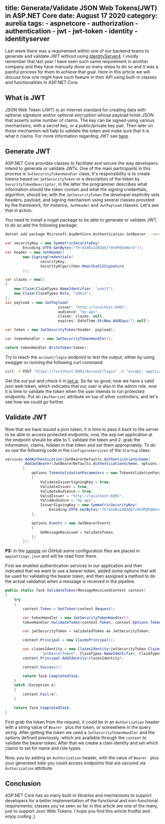 title: Generate/Validate JSON Web Tokens(JWT) in ASP.NET Core
date: August 17 2020
category: aurelia
tags:
    - aspnetcore
    - authorization
    - authentication
    - jwt
    - jwt-token
    - identity
    - identityserver
---

Last week there was a requirement within one of our backend teams to generate and validate JWT without using [IdentityServer4](https://identityserver4.readthedocs.io/en/latest/). I vividly remember that last year I have seen such same requirement in another company and they have manually done so many steps to do so and it was a painful process for them to achieve that goal. Here in this article we will discuss how one might have such feature in their API using built-in classes and functionalities in ASP.NET Core.

<!-- more -->

## What is **JWT**

JSON Web Token (JWT) is an Internet standard for creating data with optional signature and/or optional encryption whose payload holds JSON that asserts some number of claims. The key can be signed using various mechanisms, with a secret key, or a public/private key pair. Then later on these mechanism will help to validate the token and make sure that it is what it claims. For more information regarding JWT see [here](https://jwt.io/introduction/).


## Generate JWT

ASP.NET Core provides classes to facilitate and secure the way developers intend to generate or validate JWTs. One of the main participants in this process is `JwtSecurityTokenHandler` class; It's responsibility is to create tokens based on `JwtSecurityToken` or a description of the token by `SecurityTokenDescriptor`, in the latter the programmer describes what information should the token contain and what the signing credentials, algorithm, should be; with the `JwtSecurityToken` the developer explicitly sets headers, payload, and signing mechanism using several classes provided by the framework, for instance, `JwtHeader` and `JwtPayload` classes. Let's see that in action.

You need to install a nuget package to be able to generate or validate JWT, to do so add the following package:

```bash
dotnet add package Microsoft.AspNetCore.Authentication.JwtBearer --version 3.1.8
```

```cs
var securityKey = new SymmetricSecurityKey(
        Encoding.UTF8.GetBytes("7h!$S40u1d83@$7r0n9P@5$Word"));
var header = new JwtHeader(
        new SigningCredentials(
                securityKey,
                SecurityAlgorithms.HmacSha512Signature
        ));

var claims = new[]
{
    new Claim(ClaimTypes.NameIdentifier, "user1"),
    new Claim(ClaimTypes.Role, "admin"),
};
var payload = new JwtPayload(
                        issuer: "http://localhost:6001",
                        audience: "my-api",
                        claims: claims, null,
                        expires: DateTime.UtcNow.AddDays(7),null);

var token = new JwtSecurityToken(header, payload);

var tokenHandler = new JwtSecurityTokenHandler();

return tokenHandler.WriteToken(token);
```

Try to reach the `account/login` endpoint to test the output, either by using swagger or running the following curl command:

```bash
curl -X POST "https://localhost:6001/Account/login" -H "accept: application/json" -H "Content-Type: application/json" -d "{\"username\":\"shahab\",\"password\":\"somepassword\"}"
```

Get the out put and check it in [jwt.io](jwt.io). So far so good, now we have a valid json web token, which indicates that our user is also in the admin role. now it is time to validate the token when the user intends to run protected endpoints. Put an `[Authorize]` attribute on top of other controllers, and let's see how we could go further.

## Validate JWT

Now that we have issued a json token, it is time to pass it back to the server to be able to access protected endpoints; now, the asp.net application at the endpoint should be able to 1. validate the token and 2. grab the information, claims, hidden in that token and set them appropriately. To do so use the following code in the `ConfigureServices` of the `Startup` class:


```csharp
services.AddAuthentication(JwtBearerDefaults.AuthenticationScheme)
        .AddJwtBearer(JwtBearerDefaults.AuthenticationScheme, options =>
        {
            options.TokenValidationParameters = new TokenValidationParameters
            {
                ValidateIssuerSigningKey = true,
                ValidateIssuer = true,
                ValidateAudience = true,
                ValidIssuer = "http://localhost:6001",
                ValidAudience = "my-api",
                IssuerSigningKey = new SymmetricSecurityKey(
                    Encoding.UTF8.GetBytes("7h!$S40u1d83@$7r0n9P@5$Word"))
            };

            options.Events = new JwtBearerEvents
            {
                OnMessageReceived = ValidateToken
            };
        });
```

**PS:** In the [sample]() on GitHub some configuration files are placed in `appsettings.json` and will be read from there.

First we enabled authentication services in our application and then indicated that we want to use a bearer token, added some options that will be used for validating the bearer token, and then assigned a method to do the actual validation when a message is received in the pipeline.

```csharp
public static Task ValidateToken(MessageReceivedContext context)
{
    try
    {
        context.Token = GetToken(context.Request);

        var tokenHandler = new JwtSecurityTokenHandler();
        tokenHandler.ValidateToken(context.Token, context.Options.TokenValidationParameters, out var validatedToken);

        var jwtSecurityToken = validatedToken as JwtSecurityToken;

        context.Principal = new ClaimsPrincipal();

        var claimsIdentity = new ClaimsIdentity(jwtSecurityToken.Claims.ToList(),
                "JwtBearerToken", ClaimTypes.NameIdentifier, ClaimTypes.Role);
        context.Principal.AddIdentity(claimsIdentity);

        context.Success();

        return Task.CompletedTask;
    }
    catch (Exception e)
    {
        context.Fail(e);
    }

    return Task.CompletedTask;
}
```

First grab the token from the request, it could be in an `Authorization` header with a string value of `Bearer ` plus the token, or somewhere in the query string. After getting the token we used a `JwtSecurityTokenHandler` and the options defined previously, which are available through the `context` to validate the bearer token; After that we create a clain identity and set which claims to set for name and role types.

Now, you by adding an `Authorization` header, with the value of `Bearer ` plus your generated toke you could access endpoints that are secured via `Authorization` attribute.


## Conclusion

ASP.NET Core has so many built-in libraries and mechanisms to support developers for a better implementation of the functional and non-functional requirements; classes you've seen so far in this article are one of the many, just to support Json Web Tokens. I hope you find this article fruitful and enjoy coding ;)
